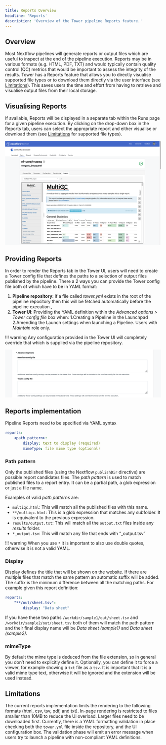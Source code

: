 ```yaml
---
title: Reports Overview
headline: 'Reports'
description: 'Overview of the Tower pipeline Reports feature.'
---
```


## Overview

Most Nextflow pipelines will generate reports or output files which are useful to inspect at the end of the pipeline execution. Reports may be in various formats (e.g. HTML, PDF, TXT) and would typically contain quality control (QC) metrics that would be important to assess the integrity of the results. Tower has a Reports feature that allows you to directly visualise supported file types or to download them directly via the user interface (see [Limitations](#limitations)). This saves users the time and effort from having to retrieve and visualise output files from their local storage.
## Visualising Reports

If available, Reports will be displayed in a separate tab within the Runs page for a given pipeline execution. By clicking on the drop-down box in the Reports tab, users can select the appropriate report and either visualise or download them (see [Limitations](#limitations) for supported file types).

![](_images/reports_rendering.png)

## Providing Reports

In order to render the Reports tab in the Tower UI, users will need to create a Tower config file that defines the paths to a selection of output files published by the pipeline. There a 2 ways you can provide the Tower config file both of which have to be in YAML format:

1. **Pipeline repository**: If a file called *tower.yml* exists in the root of the pipeline repository then this will be fetched automatically before the pipeline execution.,
2. **Tower UI**: Providing the YAML definition within the *Advanced options > Tower config file* box when:
  1.Creating a Pipeline in the Launchpad
  2.Amending the Launch settings when launching a Pipeline. Users with *Maintain* role only.

!!! warning 
    Any configuration provided in the Tower UI will completely override that which is supplied via the pipeline repository.

![](_images/reports_config_box.png)

## Reports implementation

Pipeline Reports need to be specified via YAML syntax

``` yaml
reports:
    <path pattern>:
        display: text to display (required)
        mimeType: file mime type (optional) 
```
### Path pattern
Only the published files (using the Nextflow `publishDir` directive) are possible report candidates files. The *path pattern* is used to match published files to a report entry. It can be a partial path, a glob expression or just a file name. 

Examples of valid *path patterns* are: 

- `multiqc.html`: This will match all the published files with this name.
- `**/multiqc.html`: This is a glob expression that matches any subfolder. It is equivalent to the previous expression.
- `results/output.txt`: This will match all the `output.txt` files inside any *results* folder. 
- `*_output.tsv`: This will match any file that ends with “_output.tsv”

!!! warning
    When you use `*` it is important to also use double quotes, otherwise it is not a valid YAML.

### Display
Display defines the title that will be shown on the website. If there are multiple files that match the same pattern an automatic suffix will be added.
The suffix is the minimum difference between all the matching paths. For example given this report definition:

``` yaml
reports:
    "**/out/sheet.tsv":
        display: "Data sheet"
```

If you have these two paths `/workdir/sample1/out/sheet.tsv` and `/workdir/sample2/out/sheet.tsv` both of them will match the path pattern and their final display name will be *Data sheet (sample1)* and *Data sheet (sample2)*.

### mimeType
By default the mime type is deduced from the file extension, so in general you don’t need to explicitly define it. Optionally, you can define it to force a viewer, for example showing a `txt` file as a `tsv`. It is important that it is a valid mime type text, otherwise it will be ignored and the extension will be used instead.

## Limitations

The current reports implementation limits the rendering to the following formats (html, csv, tsv, pdf, and txt). 
In-page rendering is restricted to files smaller than 10MB to reduce the UI overload. Larger files need to be downloaded first.
Currently, there is a YAML formatting validation in place checking both the `tower.yml` file inside the repository, and the UI configuration box. The validation phase will emit an error message when users try to launch a pipeline with non-compliant YAML definitions.
